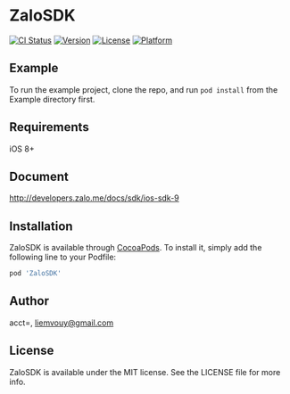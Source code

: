 # ZaloSDK

[![CI Status](http://img.shields.io/travis/acct<blob>=<NULL>/ZaloSDK.svg?style=flat)](https://travis-ci.org/acct<blob>=<NULL>/ZaloSDK)
[![Version](https://img.shields.io/cocoapods/v/ZaloSDK.svg?style=flat)](http://cocoapods.org/pods/ZaloSDK)
[![License](https://img.shields.io/cocoapods/l/ZaloSDK.svg?style=flat)](http://cocoapods.org/pods/ZaloSDK)
[![Platform](https://img.shields.io/cocoapods/p/ZaloSDK.svg?style=flat)](http://cocoapods.org/pods/ZaloSDK)

## Example

To run the example project, clone the repo, and run `pod install` from the Example directory first.

## Requirements
iOS 8+

## Document
http://developers.zalo.me/docs/sdk/ios-sdk-9

## Installation

ZaloSDK is available through [CocoaPods](http://cocoapods.org). To install
it, simply add the following line to your Podfile:

```ruby
pod 'ZaloSDK'
```

## Author

acct<blob>=<NULL>, liemvouy@gmail.com

## License

ZaloSDK is available under the MIT license. See the LICENSE file for more info.
